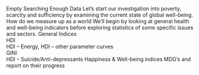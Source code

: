 Empty Searching Enough Data 
Let’s start our investigation into poverty, scarcity and sufficiency by examining the current state of global well-being. How do we measure up as a world  We’ll begin by looking at general health and well-being indicators before exploring statistics of some specific issues and sectors. 
General Indices  
HDI  
HDI – Energy, 
HDI – other parameter curves  
GINI  
HDI – Suicide/Anti-depressants  Happiness & Well-being indices  MDG’s and report on their progress    